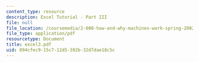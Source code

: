 ```yaml
---
content_type: resource
description: Excel Tutorial - Part III
file: null
file_location: /coursemedia/2-000-how-and-why-machines-work-spring-2002/094cfec915c712d5392b32d7dae18c5c_excel3.pdf
file_type: application/pdf
resourcetype: Document
title: excel3.pdf
uid: 094cfec9-15c7-12d5-392b-32d7dae18c5c
---
```

